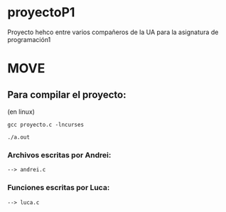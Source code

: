 # proyectoP1
Proyecto hehco entre varios compañeros de la UA para la asignatura de programación1

# MOVE


## Para compilar el proyecto:
(en linux)

    gcc proyecto.c -lncurses

    ./a.out

### Archivos escritas por Andrei:
    --> andrei.c

### Funciones escritas por Luca:
    --> luca.c

